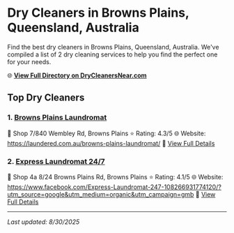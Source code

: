# Dry Cleaners in Browns Plains, Queensland, Australia

Find the best dry cleaners in Browns Plains, Queensland, Australia. We've compiled a list of 2 dry cleaning services to help you find the perfect one for your needs.

🌐 **[View Full Directory on DryCleanersNear.com](https://drycleanersnear.com/city/Australia/Queensland/Browns%20Plains)**

## Top Dry Cleaners

### 1. [Browns Plains Laundromat](https://drycleanersnear.com/dryCleaner/68aa739339cc7c0899005c44/browns-plains-laundromat)
📍 Shop 7/840 Wembley Rd, Browns Plains
⭐ Rating: 4.3/5
🌐 Website: https://laundered.com.au/browns-plains-laundromat/
🔗 [View Full Details](https://drycleanersnear.com/dryCleaner/68aa739339cc7c0899005c44/browns-plains-laundromat)

### 2. [Express Laundromat 24/7](https://drycleanersnear.com/dryCleaner/68aa733239cc7c0899005913/express-laundromat-24-7)
📍 Shop 4a 8/24 Browns Plains Rd, Browns Plains
⭐ Rating: 4.1/5
🌐 Website: https://www.facebook.com/Express-Laundromat-247-108266931774120/?utm_source=google&utm_medium=organic&utm_campaign=gmb
🔗 [View Full Details](https://drycleanersnear.com/dryCleaner/68aa733239cc7c0899005913/express-laundromat-24-7)


---

*Last updated: 8/30/2025*
